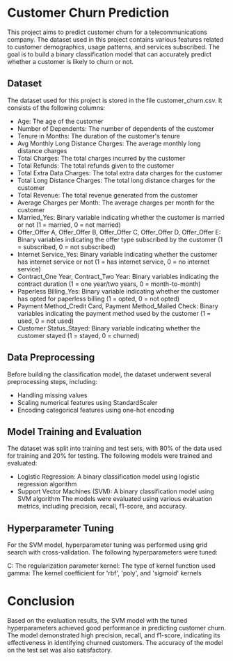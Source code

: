 # Customer Churn Prediction
This project aims to predict customer churn for a telecommunications company. The dataset used in this project contains various features related to customer demographics, usage patterns, and services subscribed. The goal is to build a binary classification model that can accurately predict whether a customer is likely to churn or not.

## Dataset
The dataset used for this project is stored in the file customer_churn.csv. It consists of the following columns:

- Age: The age of the customer
- Number of Dependents: The number of dependents of the customer
- Tenure in Months: The duration of the customer's tenure
- Avg Monthly Long Distance Charges: The average monthly long distance charges
- Total Charges: The total charges incurred by the customer
- Total Refunds: The total refunds given to the customer
- Total Extra Data Charges: The total extra data charges for the customer
- Total Long Distance Charges: The total long distance charges for the customer
- Total Revenue: The total revenue generated from the customer
- Average Charges per Month: The average charges per month for the customer
- Married_Yes: Binary variable indicating whether the customer is married or not (1 = married, 0 = not married)
- Offer_Offer A, Offer_Offer B, Offer_Offer C, Offer_Offer D, Offer_Offer E: Binary variables indicating the offer type subscribed by the customer (1 = subscribed, 0 = not subscribed)
- Internet Service_Yes: Binary variable indicating whether the customer has internet service or not (1 = has internet service, 0 = no internet service)
- Contract_One Year, Contract_Two Year: Binary variables indicating the contract duration (1 = one year/two years, 0 = month-to-month)
- Paperless Billing_Yes: Binary variable indicating whether the customer has opted for paperless billing (1 = opted, 0 = not opted)
- Payment Method_Credit Card, Payment Method_Mailed Check: Binary variables indicating the payment method used by the customer (1 = used, 0 = not used)
- Customer Status_Stayed: Binary variable indicating whether the customer stayed (1 = stayed, 0 = churned)
## Data Preprocessing
Before building the classification model, the dataset underwent several preprocessing steps, including:

- Handling missing values
- Scaling numerical features using StandardScaler
- Encoding categorical features using one-hot encoding
## Model Training and Evaluation
The dataset was split into training and test sets, with 80% of the data used for training and 20% for testing. The following models were trained and evaluated:

- Logistic Regression: A binary classification model using logistic regression algorithm
- Support Vector Machines (SVM): A binary classification model using SVM algorithm
The models were evaluated using various evaluation metrics, including precision, recall, f1-score, and accuracy.

## Hyperparameter Tuning
For the SVM model, hyperparameter tuning was performed using grid search with cross-validation. The following hyperparameters were tuned:

C: The regularization parameter
kernel: The type of kernel function used
gamma: The kernel coefficient for 'rbf', 'poly', and 'sigmoid' kernels
# Conclusion
Based on the evaluation results, the SVM model with the tuned hyperparameters achieved good performance in predicting customer churn. The model demonstrated high precision, recall, and f1-score, indicating its effectiveness in identifying churned customers. The accuracy of the model on the test set was also satisfactory.
